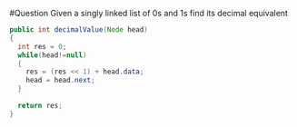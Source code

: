 #Question
Given a singly linked list of 0s and 1s find its decimal equivalent

```java
public int decimalValue(Node head)
{
  int res = 0;
  while(head!=null)
  {
    res = (res << 1) + head.data;
    head = head.next;
  }
  
  return res;
}
